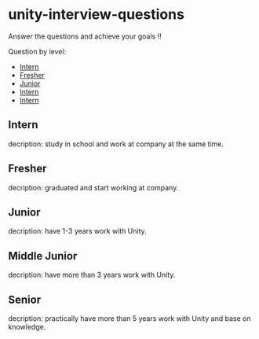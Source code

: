# unity-interview-questions
Answer the questions and achieve your goals !!

Question by level:
- [Intern](#Intern)
- [Fresher](#Fresher)
- [Junior](#Junior)
- [Intern](#Intern)
- [Intern](#Intern)
## Intern
decription: study in school and work at company at the same time.

## Fresher
decription: graduated and start working at company.

## Junior
decription: have 1-3 years work with Unity.

## Middle Junior
decription: have more than 3 years work with Unity.

## Senior
decription: practically have more than 5 years work with Unity and base on knowledge.
